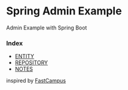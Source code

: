 # Spring Admin Example

Admin Example with Spring Boot 

### Index

- [ENTITY](./documents/ENTITY.md)
- [REPOSITORY](./documents/REPOSITORY.md)
- [NOTES](./documents/NOTES.md)

inspired by [FastCampus](https://www.fastcampus.co.kr/)